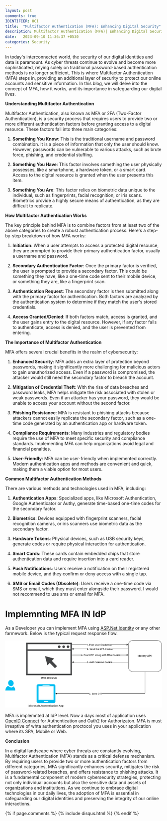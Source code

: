 ```yaml
---
layout: post
comments: true
IDENTIFIER: HCI 
title:  "Multifactor Authentication (MFA): Enhancing Digital Security"
description: Multifactor Authentication (MFA)| Enhancing Digital Security|CyberSecurity
date:   2023-09-10 11:36:37 +0530
categories: Security
---
```

In today's interconnected world, the security of our digital identities and data is paramount. As cyber threats continue to evolve and become more sophisticated, relying solely on traditional password-based authentication methods is no longer sufficient. This is where Multifactor Authentication (MFA) steps in, providing an additional layer of security to protect our online accounts and sensitive information. In this blog, we will delve into the concept of MFA, how it works, and its importance in safeguarding our digital lives.

**Understanding Multifactor Authentication**

Multifactor Authentication, also known as MFA or 2FA (Two-Factor Authentication), is a security process that requires users to provide two or more different authentication factors before granting access to a digital resource. These factors fall into three main categories:

1. **Something You Know**: This is the traditional username and password combination. It is a piece of information that only the user should know. However, passwords can be vulnerable to various attacks, such as brute force, phishing, and credential stuffing.

2. **Something You Have**: This factor involves something the user physically possesses, like a smartphone, a hardware token, or a smart card. Access to the digital resource is granted when the user presents this item.

3. **Something You Are**: This factor relies on biometric data unique to the individual, such as fingerprints, facial recognition, or iris scans. Biometrics provide a highly secure means of authentication, as they are difficult to replicate.

**How Multifactor Authentication Works**

The key principle behind MFA is to combine factors from at least two of the above categories to create a robust authentication process. Here's a step-by-step breakdown of how MFA works:

1. **Initiation**: When a user attempts to access a protected digital resource, they are prompted to provide their primary authentication factor, usually a username and password.

2. **Secondary Authentication Factor**: Once the primary factor is verified, the user is prompted to provide a secondary factor. This could be something they have, like a one-time code sent to their mobile device, or something they are, like a fingerprint scan.

3. **Authentication Request**: The secondary factor is then submitted along with the primary factor for authentication. Both factors are analyzed by the authentication system to determine if they match the user's stored credentials.

4. **Access Granted/Denied**: If both factors match, access is granted, and the user gains entry to the digital resource. However, if any factor fails to authenticate, access is denied, and the user is prevented from entering.

**The Importance of Multifactor Authentication**

MFA offers several crucial benefits in the realm of cybersecurity:

1. **Enhanced Security**: MFA adds an extra layer of protection beyond passwords, making it significantly more challenging for malicious actors to gain unauthorized access. Even if a password is compromised, the attacker would still need the secondary factor to breach the account.

2. **Mitigation of Credential Theft**: With the rise of data breaches and password leaks, MFA helps mitigate the risk associated with stolen or weak passwords. Even if an attacker has your password, they would be unable to access your account without the second factor.

3. **Phishing Resistance**: MFA is resistant to phishing attacks because attackers cannot easily replicate the secondary factor, such as a one-time code generated by an authentication app or hardware token.

4. **Compliance Requirements**: Many industries and regulatory bodies require the use of MFA to meet specific security and compliance standards. Implementing MFA can help organizations avoid legal and financial penalties.

5. **User-Friendly**: MFA can be user-friendly when implemented correctly. Modern authentication apps and methods are convenient and quick, making them a viable option for most users.

**Common Multifactor Authentication Methods**

There are various methods and technologies used in MFA, including:

1. **Authentication Apps**: Specialized apps, like Microsoft Authentication, Google Authenticator or Authy, generate time-based one-time codes for the secondary factor.

2. **Biometrics**: Devices equipped with fingerprint scanners, facial recognition cameras, or iris scanners use biometric data as the secondary factor.

3. **Hardware Tokens**: Physical devices, such as USB security keys, generate codes or require physical interaction for authentication.

4. **Smart Cards**: These cards contain embedded chips that store authentication data and require insertion into a card reader.

6. **Push Notifications**: Users receive a notification on their registered mobile device, and they confirm or deny access with a single tap.

6. **SMS or Email Codes (Obsolete)**: Users receive a one-time code via SMS or email, which they must enter alongside their password. I would not recommend to use sms or email for MFA. 

# Implemnting MFA IN IdP

As a Developer you can implement MFA using [ASP.Net Identity](https://learn.microsoft.com/en-us/aspnet/core/security/authentication/?view=aspnetcore-7.0) or any other farmework. Below is the typical request response flow. 

<img alt='mfa' src='/assets/mfa.png'>

MFA is implemnted at IdP level. Now a days most of application uses [OpenID Connect](https://openid.net/developers/how-connect-works/) for Authentication and Oath2 for Authorizaton. MFA is must irresptive of whta authentication proctocol you uses in your application where its SPA, Mobile or Web.

**Conclusion**

In a digital landscape where cyber threats are constantly evolving, Multifactor Authentication (MFA) stands as a critical defense mechanism. By requiring users to provide two or more authentication factors from different categories, MFA significantly enhances security, mitigates the risk of password-related breaches, and offers resistance to phishing attacks. It is a fundamental component of modern cybersecurity strategies, protecting not only individual accounts but also the sensitive data and assets of organizations and institutions. As we continue to embrace digital technologies in our daily lives, the adoption of MFA is essential in safeguarding our digital identities and preserving the integrity of our online interactions.

{% if page.comments %} {% include disqus.html %} {% endif %}

